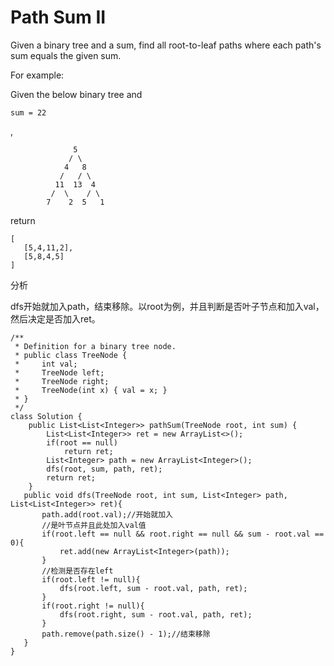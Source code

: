 # Path  Sum II

Given a binary tree and a sum, find all root-to-leaf paths where each path's sum equals the given sum.

For example:

Given the below binary tree and

`sum = 22`

,

```text
              5
             / \
            4   8
           /   / \
          11  13  4
         /  \    / \
        7    2  5   1
```

return

```text
[
   [5,4,11,2],
   [5,8,4,5]
]
```

分析

dfs开始就加入path，结束移除。以root为例，并且判断是否叶子节点和加入val，然后决定是否加入ret。

```text
/**
 * Definition for a binary tree node.
 * public class TreeNode {
 *     int val;
 *     TreeNode left;
 *     TreeNode right;
 *     TreeNode(int x) { val = x; }
 * }
 */
class Solution {
    public List<List<Integer>> pathSum(TreeNode root, int sum) {
        List<List<Integer>> ret = new ArrayList<>();
        if(root == null)
            return ret;
        List<Integer> path = new ArrayList<Integer>();
        dfs(root, sum, path, ret);
        return ret;
    }
   public void dfs(TreeNode root, int sum, List<Integer> path, List<List<Integer>> ret){
       path.add(root.val);//开始就加入
       //是叶节点并且此处加入val值
       if(root.left == null && root.right == null && sum - root.val == 0){
           ret.add(new ArrayList<Integer>(path));
       }           
       //检测是否存在left   
       if(root.left != null){
           dfs(root.left, sum - root.val, path, ret);
       }
       if(root.right != null){
           dfs(root.right, sum - root.val, path, ret);
       }
       path.remove(path.size() - 1);//结束移除
   }
}
```

